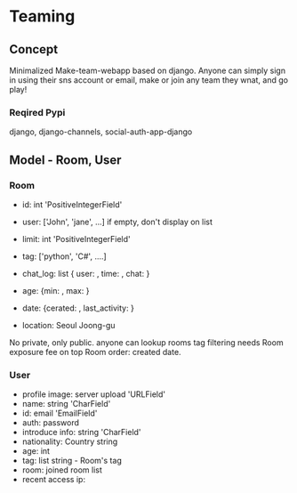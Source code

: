 # Teaming

## Concept

Minimalized Make-team-webapp based on django. Anyone can simply sign in using their sns account or email, make or join any team they wnat, and go play!

### Reqired Pypi

django, django-channels, social-auth-app-django

## Model - Room, User

### Room 

- id: int
'PositiveIntegerField'

- user: ['John', 'jane', ...] if empty, don't display on list

- limit: int
'PositiveIntegerField'
- tag: ['python', 'C#', ....]
- chat_log: list { user: , time: , chat: }
- age: {min: , max: }
- date: {cerated: , last_activity: }
- location: Seoul Joong-gu

No private, only public. anyone can lookup rooms
tag filtering needs
Room exposure fee on top
Room order: created date.


### User

- profile image: server upload
'URLField'
- name: string
'CharField'
- id: email
'EmailField'
- auth: password
- introduce info: string
'CharField'
- nationality: Country string
- age: int
- tag: list string - Room's tag
- room: joined room list
- recent access ip:

